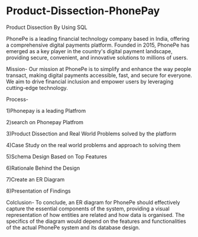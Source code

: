 # Product-Dissection-PhonePay
Product Dissection By Using SQL

PhonePe is a leading financial technology company based in India, offering a comprehensive digital payments platform. Founded in 2015, PhonePe has emerged as a key player in the country's digital payment landscape, providing secure, convenient, and innovative solutions to millions of users.

Mission-
Our mission at PhonePe is to simplify and enhance the way people transact, making digital payments accessible, fast, and secure for everyone. We aim to drive financial inclusion and empower users by leveraging cutting-edge technology.

Process-

1)Phonepay is a leading Platfrom

2)search on Phonepay Platfrom

3)Product Dissection and Real World Problems solved by the platform

4)Case Study on the real world problems and approach to solving them
 
5)Schema Design Based on Top Features

6)Rationale Behind the Design

7)Create an ER Diagram

8)Presentation of Findings

Colclusion-
To conclude, an ER diagram for PhonePe should effectively capture the essential components of the system, providing a visual representation of how entities are related and how data is organised. The specifics of the diagram would depend on the features and functionalities of the actual PhonePe system and its database design.


